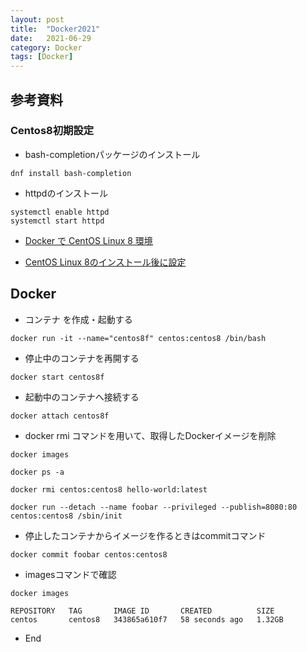 ```yaml
---
layout: post
title:  "Docker2021"
date:   2021-06-29
category: Docker
tags: [Docker]
---
```


## 参考資料

### Centos8初期設定

- bash-completionパッケージのインストール
~~~
dnf install bash-completion
~~~

- httpdのインストール
~~~
systemctl enable httpd
systemctl start httpd
~~~

- [Docker で CentOS Linux 8 環境](https://qiita.com/niwasawa/items/85a78aaa8c5234d98fb4)

- [CentOS Linux 8のインストール後に設定](https://www.rem-system.com/centos8-first-settings/) 

## Docker 

- コンテナ を作成・起動する
~~~
docker run -it --name="centos8f" centos:centos8 /bin/bash
~~~

- 停止中のコンテナを再開する
~~~
docker start centos8f
~~~

- 起動中のコンテナへ接続する
~~~
docker attach centos8f
~~~

- docker rmi コマンドを用いて、取得したDockerイメージを削除
~~~
docker images

docker ps -a

docker rmi centos:centos8 hello-world:latest

docker run --detach --name foobar --privileged --publish=8080:80 centos:centos8 /sbin/init  

~~~

- 停止したコンテナからイメージを作るときはcommitコマンド  

~~~
docker commit foobar centos:centos8
~~~

- imagesコマンドで確認  

~~~
docker images

REPOSITORY   TAG       IMAGE ID       CREATED          SIZE
centos       centos8   343865a610f7   58 seconds ago   1.32GB
~~~

- End
